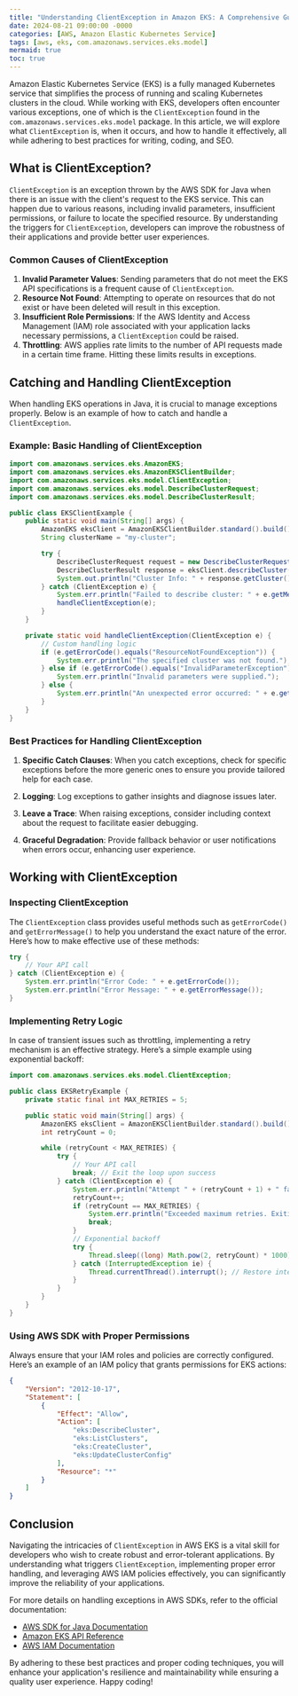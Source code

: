 ```yaml
---
title: "Understanding ClientException in Amazon EKS: A Comprehensive Guide"
date: 2024-08-21 09:00:00 -0000
categories: [AWS, Amazon Elastic Kubernetes Service]
tags: [aws, eks, com.amazonaws.services.eks.model]
mermaid: true
toc: true
---
```



Amazon Elastic Kubernetes Service (EKS) is a fully managed Kubernetes service that simplifies the process of running and scaling Kubernetes clusters in the cloud. While working with EKS, developers often encounter various exceptions, one of which is the `ClientException` found in the `com.amazonaws.services.eks.model` package. In this article, we will explore what `ClientException` is, when it occurs, and how to handle it effectively, all while adhering to best practices for writing, coding, and SEO.

## What is ClientException?

`ClientException` is an exception thrown by the AWS SDK for Java when there is an issue with the client's request to the EKS service. This can happen due to various reasons, including invalid parameters, insufficient permissions, or failure to locate the specified resource. By understanding the triggers for `ClientException`, developers can improve the robustness of their applications and provide better user experiences.

### Common Causes of ClientException

1. **Invalid Parameter Values**: Sending parameters that do not meet the EKS API specifications is a frequent cause of `ClientException`.
2. **Resource Not Found**: Attempting to operate on resources that do not exist or have been deleted will result in this exception.
3. **Insufficient Role Permissions**: If the AWS Identity and Access Management (IAM) role associated with your application lacks necessary permissions, a `ClientException` could be raised.
4. **Throttling**: AWS applies rate limits to the number of API requests made in a certain time frame. Hitting these limits results in exceptions.

## Catching and Handling ClientException

When handling EKS operations in Java, it is crucial to manage exceptions properly. Below is an example of how to catch and handle a `ClientException`.

### Example: Basic Handling of ClientException

```java
import com.amazonaws.services.eks.AmazonEKS;
import com.amazonaws.services.eks.AmazonEKSClientBuilder;
import com.amazonaws.services.eks.model.ClientException;
import com.amazonaws.services.eks.model.DescribeClusterRequest;
import com.amazonaws.services.eks.model.DescribeClusterResult;

public class EKSClientExample {
    public static void main(String[] args) {
        AmazonEKS eksClient = AmazonEKSClientBuilder.standard().build();
        String clusterName = "my-cluster";

        try {
            DescribeClusterRequest request = new DescribeClusterRequest().withName(clusterName);
            DescribeClusterResult response = eksClient.describeCluster(request);
            System.out.println("Cluster Info: " + response.getCluster());
        } catch (ClientException e) {
            System.err.println("Failed to describe cluster: " + e.getMessage());
            handleClientException(e);
        }
    }

    private static void handleClientException(ClientException e) {
        // Custom handling logic
        if (e.getErrorCode().equals("ResourceNotFoundException")) {
            System.err.println("The specified cluster was not found.");
        } else if (e.getErrorCode().equals("InvalidParameterException")) {
            System.err.println("Invalid parameters were supplied.");
        } else {
            System.err.println("An unexpected error occurred: " + e.getMessage());
        }
    }
}
```

### Best Practices for Handling ClientException

1. **Specific Catch Clauses**: When you catch exceptions, check for specific exceptions before the more generic ones to ensure you provide tailored help for each case.
   
2. **Logging**: Log exceptions to gather insights and diagnose issues later.
   
3. **Leave a Trace**: When raising exceptions, consider including context about the request to facilitate easier debugging.

4. **Graceful Degradation**: Provide fallback behavior or user notifications when errors occur, enhancing user experience.

## Working with ClientException

### Inspecting ClientException

The `ClientException` class provides useful methods such as `getErrorCode()` and `getErrorMessage()` to help you understand the exact nature of the error. Here’s how to make effective use of these methods:

```java
try {
    // Your API call
} catch (ClientException e) {
    System.err.println("Error Code: " + e.getErrorCode());
    System.err.println("Error Message: " + e.getErrorMessage());
}
```

### Implementing Retry Logic

In case of transient issues such as throttling, implementing a retry mechanism is an effective strategy. Here’s a simple example using exponential backoff:

```java
import com.amazonaws.services.eks.model.ClientException;

public class EKSRetryExample {
    private static final int MAX_RETRIES = 5;

    public static void main(String[] args) {
        AmazonEKS eksClient = AmazonEKSClientBuilder.standard().build();
        int retryCount = 0;

        while (retryCount < MAX_RETRIES) {
            try {
                // Your API call
                break; // Exit the loop upon success
            } catch (ClientException e) {
                System.err.println("Attempt " + (retryCount + 1) + " failed: " + e.getMessage());
                retryCount++;
                if (retryCount == MAX_RETRIES) {
                    System.err.println("Exceeded maximum retries. Exiting.");
                    break;
                }
                // Exponential backoff
                try {
                    Thread.sleep((long) Math.pow(2, retryCount) * 1000);
                } catch (InterruptedException ie) {
                    Thread.currentThread().interrupt(); // Restore interrupted status
                }
            }
        }
    }
}
```

### Using AWS SDK with Proper Permissions

Always ensure that your IAM roles and policies are correctly configured. Here’s an example of an IAM policy that grants permissions for EKS actions:

```json
{
    "Version": "2012-10-17",
    "Statement": [
        {
            "Effect": "Allow",
            "Action": [
                "eks:DescribeCluster",
                "eks:ListClusters",
                "eks:CreateCluster",
                "eks:UpdateClusterConfig"
            ],
            "Resource": "*"
        }
    ]
}
```

## Conclusion

Navigating the intricacies of `ClientException` in AWS EKS is a vital skill for developers who wish to create robust and error-tolerant applications. By understanding what triggers `ClientException`, implementing proper error handling, and leveraging AWS IAM policies effectively, you can significantly improve the reliability of your applications.

For more details on handling exceptions in AWS SDKs, refer to the official documentation:

- [AWS SDK for Java Documentation](https://docs.aws.amazon.com/sdk-for-java/latest/developer-guide/home.html)
- [Amazon EKS API Reference](https://docs.aws.amazon.com/eks/latest/APIReference/Welcome.html)
- [AWS IAM Documentation](https://docs.aws.amazon.com/IAM/latest/UserGuide/introduction.html)

By adhering to these best practices and proper coding techniques, you will enhance your application's resilience and maintainability while ensuring a quality user experience. Happy coding!